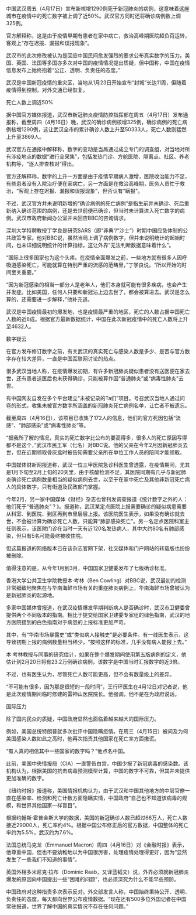 中国武汉周五（4月17日）宣布新核增1290例死于新冠肺炎的病例，这意味着这座城市在疫情中的死亡数字被上调了近50%。武汉官方同时还将确诊病例数上调325例。

官方解释称，这是由于疫情早期有患者在家中病亡，救治高峰期医院超负荷运转，客观上“存在迟报、漏报和误报现象”。

武汉市的此次修改被认为是回应中国民间愈发强烈的要求公布真实数字的压力。美国、英国、法国等多国亦多次对中国的疫情情况提出质疑，但中国称，中国在疫情信息发布上始终抱着“公正、透明、负责任的态度。”

武汉是中国新冠疫情的重灾区，当地从1月23日开始宣布“封城”长达11周，但随着疫情得到控制，对外交通已经恢复。

死亡人数上调近50%

据中国官方媒体报道，武汉市新冠肺炎疫情防控指挥部在周五（4月17日）发布通报称，截至周四（4月16日）晚，武汉的确诊病例核增325例，确诊病例的死亡病例核增1290例，这让武汉全市的累计确诊人数上升至50333人，死亡人数则猛然上升至3869人。

武汉官方在通报中解释称，数字的变动是当局通过成立专门的调查组，对当地对所有涉疫地点的数据“进行全采集”，包括发热门诊、方舱医院、隔离点、社区、养老机构等，“逐人排查核对”得出。

官方还解释称，数字的上升一方面是由于疫情早期病人激增，医院收治能力不足，有些患者没有入院治疗便在家病亡，另一方面是在救治高峰期，医务人员忙于救治，“客观上存在迟报、漏报和误报现象”，但否认有“瞒报”。

不过，武汉官方并未说明新增的“确诊病例的死亡病例”是指生前并未确诊、死后重新纳入确诊范围的病例，还是去世前便已确诊，但当时未计算进入死亡数字的病例。武汉市政府新闻办公室并未回应BBC的咨询请求。

深圳大学特聘教授丁学良是研究SARS（即“非典”/“沙士”）时期中国应急体制的公共政策专家。他对BBC说，虽然当局上调了病例数字，但并未说明统计的起始时间，也未详细说明统计的计算指标，这让外界“无法判断数据意味着什么”。

“国际上很多国家也为这个头疼。在疫情全面爆发之前，一些地方就有很多人因呼吸道感染死亡，可能就算在特别严重的流感的范畴里，”丁学良说。“所以开始的时间至关重要。”

“因为新冠感染的相当一部分人是老年人，他们本身就可能有很多疾病，也会产生并发症。比如美国，任何人只要和新冠沾上边去世了，都会被算进去。武汉是怎么算的，还需要进一步解释，”他补充道。

武汉是中国疫情最初的爆发地，也是疫情最严重的地区，死亡的人数占据中国死亡人数的近8成。根据官方最新数据统计，中国在此次新冠疫情中的死亡人数将上升至4632人。

数字疑云

在官方发布修订数字之前，有关武汉的真实死亡与感染人数是多少、是否与官方数字存在较大差异，一直是中国互联网讨论的热点。

很多武汉当地人称，在疫情爆发初期，有许多新冠肺炎疑似患者没有送医便在家去世，还有患者送医后也未获得确诊，只能被算作因“普通肺炎”或“病毒性肺炎”去世。

有中国网友自发在多个平台建立“未被记录的Ta们”项目。号召武汉当地人通过问卷的形式，收集未被官方数字所涵盖的新冠肺炎死亡病例名单，让亡者不被遗忘。

截至周四（4月16日），该项目已收集了172人的信息，他们的官方死因包括“流感”、“肺部感染”或“病毒性肺炎”等。

“据我所了解的情况，真实的死亡数字比公布的要高得多，很多人的死亡原因写得都不是这个，”武汉市民王军（化名）对BBC说。他的父亲在今年2月因新冠肺炎去世，但在近期领取骨灰盒时被告知需要父亲所在单位工作人员的陪同才能领取。

中国媒体财新网报道称，武汉一位三甲医院急诊科医生曾透露，在疫情期间，尤其是1月下旬至2月上旬的20天里，由于核酸检测不足，其医院同期有几乎与新冠肺炎确诊死亡病例数量相当的疑似病例去世，以至于在家中死亡及其他非新冠死亡病人的具体数字，只有街道及民政部门掌握。

今年2月，另一家中国媒体《财经》杂志也曾刊发调查报道《统计数字之外的人：他们死于“普通肺炎”？》。报道称，武汉某定点医院上报需要确诊的疑似病患需要从科室、到医院、到区再到市里层层上报。该医院医生表示，如果没有确诊就去世，不会被计算为确诊死亡人数，只能算“肺部感染死亡”。另一名定点医院科室主任则表示，该医院门诊在当时一天有近120名发热病人，其中大约80名有肺部感染，但只有5名可能最终被收住院。

但这篇报道的网络版本已在该杂志官网下架，社交媒体和门户网站的转载版也纷纷被删除。

值得注意的是，从今年1月到3月，中国国家卫健委发布了七版确诊标准。

香港大学公共卫生学院教授本·考林（Ben Cowling）对BBC说，武汉最初的检测非常细致地聚焦在与华南海鲜市场有关的重症肺炎病例上，华南海鲜市场曾被认为是新冠肺炎的起源地。

多家中国媒体曾报道，在武汉疫情爆发早期判断病人是否确诊时，武汉市卫健委曾提供两个不同版本的指南。相比于提交给国家卫建委专家组的绿色指南，武汉的地方医院接到的白色指南对于病患的上报标准更加严苛。

其中，有“华南市场暴露史”或“类似病人接触史”是必要条件。有一线医生表示，这导致初期上报的病例数量相当稀少，“按照这样的标准，几乎没有病人能报上去。”

本·考林教授与同事的研究估计，如果在整个爆发期间使用第五版病例的定义，他估计到2月20日将有23.2万例确诊病例，该数字是中国当时汇报数字的近3倍。

不过，也有医生认为，尽管死亡人数可能更高，但不会有数量级上的差异。

“不可能有很多，因为那是很短的一段时间”，王行环医生在4月12日对记者说，他是此次疫情期间临时修建的雷神山医院院长。他强调，他不是在为政府说话。

国际压力

除了国内民众的质疑，中国政府显然也面临着越来越大的国际压力。

例如，美国总统特朗普就多次批评中国隐瞒疫情。在周三（4月15日）被问及为何美国感染人数如此之高时，他再次指责其他国家在死亡率方面撒谎。

“有人真的相信其中一些国家的数字吗？”他点名中国。

此前，美国中央情报局（CIA）一直警告白宫，中国少报了新冠病毒的感染数。该机构认为，根据美国的抗击病毒预测模型计算，中国的数字不可靠，但其并未提供更加准确的数字。

《纽约时报》报道称，美国情报机构认为，由于武汉和中国其他地方的中层官僚一直在感染率、检测和死亡计数方面隐瞒实情，中国政府“自己也不知道该病毒的规模，和世界其他国家一样盲目”。

根据约翰斯·霍普金斯大学的数据，美国的新冠确诊人数已超过66万人，死亡人数接近29000人，死亡率约4%。根据中国公布修正后的官方数据，中国整体的死亡率约为5.5%，武汉约为7.6%。

法国总统马克龙（Emmanuel Macron）周四（4月16日）对《金融时报》表示，他尊重中国，但也不要幼稚地以为中国很厉害，处理疫情处理得更好，因为“显然发生了一些我们不知道的事情”。

英国外相多米尼克·拉布（Dominic Raab，又译蓝韬文）说，外界必须就新冠肺炎爆发的原因向中国提出一些“困难的问题”，也必须深究为什么不能早些预防。

中国政府对这种指责多次表示反对。外交部发言人称，中国始终秉持公开、透明、负责任的态度，每天都向世界公布疫情数据。“现在还有500多位外国记者在中国常驻报道，世界了解中国的真实情况不存在任何问题。” 



